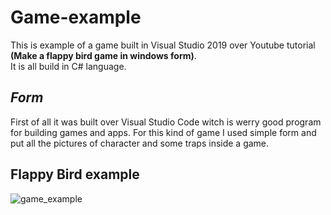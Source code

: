 # Game-example
This is example of a game built in Visual Studio 2019 over Youtube tutorial <b>(Make a flappy bird game in windows form)</b>.
<br>It is all build in C# language.
<h2><i> Form </i></h2>
<p>First of all it was built over Visual Studio Code witch is werry good program for building games and apps. For this kind of game I used simple form and put all the pictures of character and some traps inside a game. </p>  

<h2>Flappy Bird example</h2>

![game_example](https://user-images.githubusercontent.com/75831354/107770131-43069380-6d39-11eb-8a87-86f64267e40d.png)

